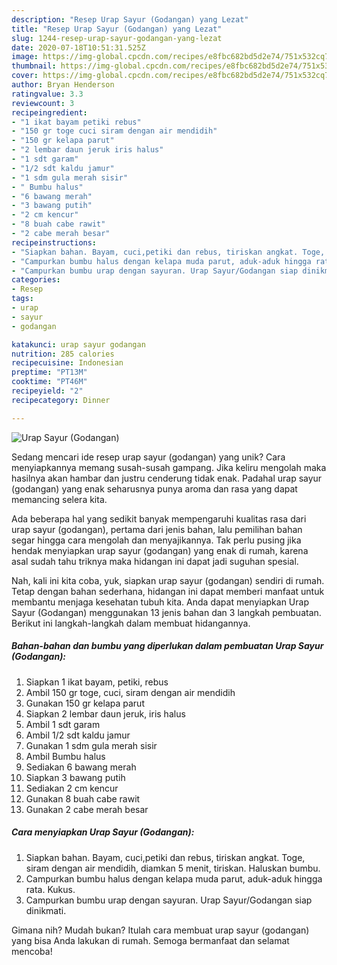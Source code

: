 ```yaml
---
description: "Resep Urap Sayur (Godangan) yang Lezat"
title: "Resep Urap Sayur (Godangan) yang Lezat"
slug: 1244-resep-urap-sayur-godangan-yang-lezat
date: 2020-07-18T10:51:31.525Z
image: https://img-global.cpcdn.com/recipes/e8fbc682bd5d2e74/751x532cq70/urap-sayur-godangan-foto-resep-utama.jpg
thumbnail: https://img-global.cpcdn.com/recipes/e8fbc682bd5d2e74/751x532cq70/urap-sayur-godangan-foto-resep-utama.jpg
cover: https://img-global.cpcdn.com/recipes/e8fbc682bd5d2e74/751x532cq70/urap-sayur-godangan-foto-resep-utama.jpg
author: Bryan Henderson
ratingvalue: 3.3
reviewcount: 3
recipeingredient:
- "1 ikat bayam petiki rebus"
- "150 gr toge cuci siram dengan air mendidih"
- "150 gr kelapa parut"
- "2 lembar daun jeruk iris halus"
- "1 sdt garam"
- "1/2 sdt kaldu jamur"
- "1 sdm gula merah sisir"
- " Bumbu halus"
- "6 bawang merah"
- "3 bawang putih"
- "2 cm kencur"
- "8 buah cabe rawit"
- "2 cabe merah besar"
recipeinstructions:
- "Siapkan bahan. Bayam, cuci,petiki dan rebus, tiriskan angkat. Toge, siram dengan air mendidih, diamkan 5 menit, tiriskan. Haluskan bumbu."
- "Campurkan bumbu halus dengan kelapa muda parut, aduk-aduk hingga rata. Kukus."
- "Campurkan bumbu urap dengan sayuran. Urap Sayur/Godangan siap dinikmati."
categories:
- Resep
tags:
- urap
- sayur
- godangan

katakunci: urap sayur godangan 
nutrition: 285 calories
recipecuisine: Indonesian
preptime: "PT13M"
cooktime: "PT46M"
recipeyield: "2"
recipecategory: Dinner

---
```



![Urap Sayur (Godangan)](https://img-global.cpcdn.com/recipes/e8fbc682bd5d2e74/751x532cq70/urap-sayur-godangan-foto-resep-utama.jpg)

Sedang mencari ide resep urap sayur (godangan) yang unik? Cara menyiapkannya memang susah-susah gampang. Jika keliru mengolah maka hasilnya akan hambar dan justru cenderung tidak enak. Padahal urap sayur (godangan) yang enak seharusnya punya aroma dan rasa yang dapat memancing selera kita.



Ada beberapa hal yang sedikit banyak mempengaruhi kualitas rasa dari urap sayur (godangan), pertama dari jenis bahan, lalu pemilihan bahan segar hingga cara mengolah dan menyajikannya. Tak perlu pusing jika hendak menyiapkan urap sayur (godangan) yang enak di rumah, karena asal sudah tahu triknya maka hidangan ini dapat jadi suguhan spesial.


Nah, kali ini kita coba, yuk, siapkan urap sayur (godangan) sendiri di rumah. Tetap dengan bahan sederhana, hidangan ini dapat memberi manfaat untuk membantu menjaga kesehatan tubuh kita. Anda dapat menyiapkan Urap Sayur (Godangan) menggunakan 13 jenis bahan dan 3 langkah pembuatan. Berikut ini langkah-langkah dalam membuat hidangannya.

<!--inarticleads1-->

##### Bahan-bahan dan bumbu yang diperlukan dalam pembuatan Urap Sayur (Godangan):

1. Siapkan 1 ikat bayam, petiki, rebus
1. Ambil 150 gr toge, cuci, siram dengan air mendidih
1. Gunakan 150 gr kelapa parut
1. Siapkan 2 lembar daun jeruk, iris halus
1. Ambil 1 sdt garam
1. Ambil 1/2 sdt kaldu jamur
1. Gunakan 1 sdm gula merah sisir
1. Ambil  Bumbu halus
1. Sediakan 6 bawang merah
1. Siapkan 3 bawang putih
1. Sediakan 2 cm kencur
1. Gunakan 8 buah cabe rawit
1. Gunakan 2 cabe merah besar




<!--inarticleads2-->

##### Cara menyiapkan Urap Sayur (Godangan):

1. Siapkan bahan. Bayam, cuci,petiki dan rebus, tiriskan angkat. Toge, siram dengan air mendidih, diamkan 5 menit, tiriskan. Haluskan bumbu.
1. Campurkan bumbu halus dengan kelapa muda parut, aduk-aduk hingga rata. Kukus.
1. Campurkan bumbu urap dengan sayuran. Urap Sayur/Godangan siap dinikmati.




Gimana nih? Mudah bukan? Itulah cara membuat urap sayur (godangan) yang bisa Anda lakukan di rumah. Semoga bermanfaat dan selamat mencoba!
